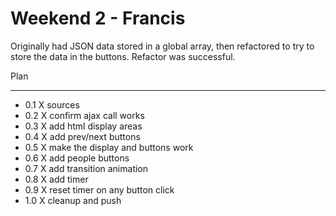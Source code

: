 Weekend 2 - Francis
===================

Originally had JSON data stored in a global array, then refactored to try to store the data in the buttons. Refactor was successful.

Plan
____

* 0.1 X sources
* 0.2 X confirm ajax call works
* 0.3 X add html display areas
* 0.4 X add prev/next buttons
* 0.5 X make the display and buttons work
* 0.6 X add people buttons
* 0.7 X add transition animation
* 0.8 X add timer
* 0.9 X reset timer on any button click
* 1.0 X cleanup and push
